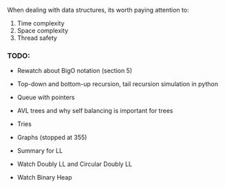 
When dealing with data structures, its worth paying attention to:
1) Time complexity 
2) Space complexity
3) Thread safety


### TODO:

- Rewatch about BigO notation (section 5)
- Top-down and bottom-up recursion, tail recursion simulation in python


- Queue with pointers
- AVL trees and why self balancing is important for trees
- Tries
- Graphs (stopped at 355)


- Summary for LL
- Watch Doubly LL and Circular Doubly LL
- Watch Binary Heap